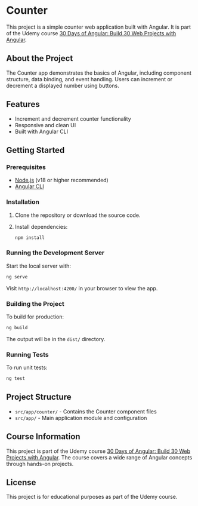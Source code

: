 # Counter

This project is a simple counter web application built with Angular. It is part of the Udemy course [30 Days of Angular: Build 30 Web Projects with Angular](https://www.udemy.com/course/30-days-of-angular/).

## About the Project

The Counter app demonstrates the basics of Angular, including component structure, data binding, and event handling. Users can increment or decrement a displayed number using buttons.

## Features

- Increment and decrement counter functionality
- Responsive and clean UI
- Built with Angular CLI

## Getting Started

### Prerequisites

- [Node.js](https://nodejs.org/) (v18 or higher recommended)
- [Angular CLI](https://angular.io/cli)

### Installation

1. Clone the repository or download the source code.
2. Install dependencies:

   ```bash
   npm install
   ```

### Running the Development Server

Start the local server with:

```bash
ng serve
```

Visit `http://localhost:4200/` in your browser to view the app.

### Building the Project

To build for production:

```bash
ng build
```

The output will be in the `dist/` directory.

### Running Tests

To run unit tests:

```bash
ng test
```

## Project Structure

- `src/app/counter/` - Contains the Counter component files
- `src/app/` - Main application module and configuration

## Course Information

This project is part of the Udemy course [30 Days of Angular: Build 30 Web Projects with Angular](https://www.udemy.com/course/30-days-of-angular/). The course covers a wide range of Angular concepts through hands-on projects.

## License

This project is for educational purposes as part of the Udemy course.

